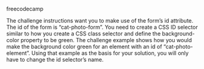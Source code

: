 freecodecamp



The challenge instructions want you to make use of the form’s id attribute. The id of the form is “cat-photo-form”. You need to create a CSS ID selector similar to how you create a CSS class selector and define the background-color property to be green. The challenge example shows how you would make the background color green for an element with an id of “cat-photo-element”. Using that example as the basis for your solution, you will only have to change the id selector’s name.
